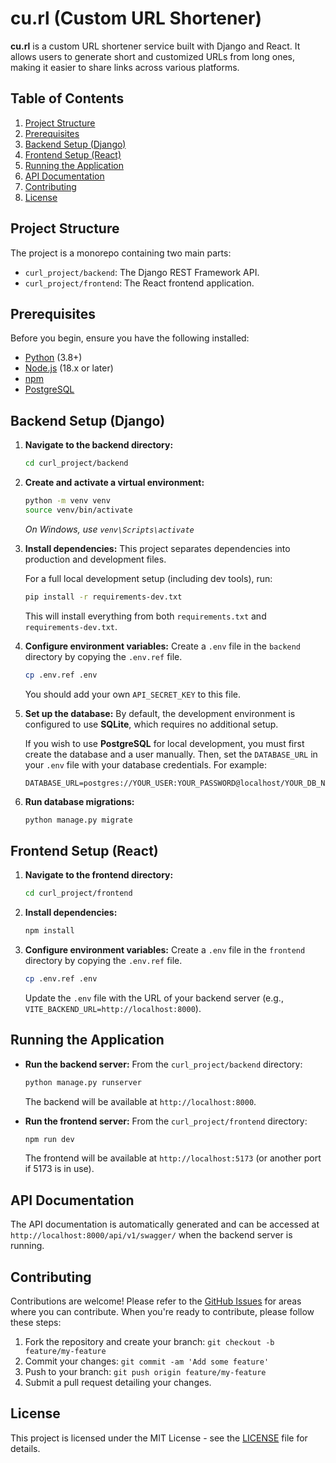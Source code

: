 # cu.rl (Custom URL Shortener)

**cu.rl** is a custom URL shortener service built with Django and React. It allows users to generate short and customized URLs from long ones, making it easier to share links across various platforms.

## Table of Contents

1. [Project Structure](#project-structure)
2. [Prerequisites](#prerequisites)
3. [Backend Setup (Django)](#backend-setup-django)
4. [Frontend Setup (React)](#frontend-setup-react)
5. [Running the Application](#running-the-application)
6. [API Documentation](#api-documentation)
7. [Contributing](#contributing)
8. [License](#license)

## Project Structure

The project is a monorepo containing two main parts:

- `curl_project/backend`: The Django REST Framework API.
- `curl_project/frontend`: The React frontend application.

## Prerequisites

Before you begin, ensure you have the following installed:

- [Python](https://www.python.org/downloads/) (3.8+)
- [Node.js](https://nodejs.org/en/download/) (18.x or later)
- [npm](https://www.npmjs.com/get-npm)
- [PostgreSQL](https://www.postgresql.org/download/)

## Backend Setup (Django)

1.  **Navigate to the backend directory:**
    ```bash
    cd curl_project/backend
    ```

2.  **Create and activate a virtual environment:**
    ```bash
    python -m venv venv
    source venv/bin/activate
    ```
    *On Windows, use `venv\Scripts\activate`*

3.  **Install dependencies:**
    This project separates dependencies into production and development files.

    For a full local development setup (including dev tools), run:
    ```bash
    pip install -r requirements-dev.txt
    ```
    This will install everything from both `requirements.txt` and `requirements-dev.txt`.

4.  **Configure environment variables:**
    Create a `.env` file in the `backend` directory by copying the `.env.ref` file.
    ```bash
    cp .env.ref .env
    ```
    You should add your own `API_SECRET_KEY` to this file.

5.  **Set up the database:**
    By default, the development environment is configured to use **SQLite**, which requires no additional setup.

    If you wish to use **PostgreSQL** for local development, you must first create the database and a user manually. Then, set the `DATABASE_URL` in your `.env` file with your database credentials. For example:
    ```
    DATABASE_URL=postgres://YOUR_USER:YOUR_PASSWORD@localhost/YOUR_DB_NAME
    ```

6.  **Run database migrations:**
    ```bash
    python manage.py migrate
    ```

## Frontend Setup (React)

1.  **Navigate to the frontend directory:**
    ```bash
    cd curl_project/frontend
    ```

2.  **Install dependencies:**
    ```bash
    npm install
    ```

3.  **Configure environment variables:**
    Create a `.env` file in the `frontend` directory by copying the `.env.ref` file.
    ```bash
    cp .env.ref .env
    ```
    Update the `.env` file with the URL of your backend server (e.g., `VITE_BACKEND_URL=http://localhost:8000`).

## Running the Application

-   **Run the backend server:**
    From the `curl_project/backend` directory:
    ```bash
    python manage.py runserver
    ```
    The backend will be available at `http://localhost:8000`.

-   **Run the frontend server:**
    From the `curl_project/frontend` directory:
    ```bash
    npm run dev
    ```
    The frontend will be available at `http://localhost:5173` (or another port if 5173 is in use).

## API Documentation

The API documentation is automatically generated and can be accessed at `http://localhost:8000/api/v1/swagger/` when the backend server is running.

## Contributing

Contributions are welcome! Please refer to the [GitHub Issues](https://github.com/alemyaobed/cu.rl/issues) for areas where you can contribute. When you're ready to contribute, please follow these steps:

1.  Fork the repository and create your branch: `git checkout -b feature/my-feature`
2.  Commit your changes: `git commit -am 'Add some feature'`
3.  Push to your branch: `git push origin feature/my-feature`
4.  Submit a pull request detailing your changes.

## License

This project is licensed under the MIT License - see the [LICENSE](LICENSE) file for details.
